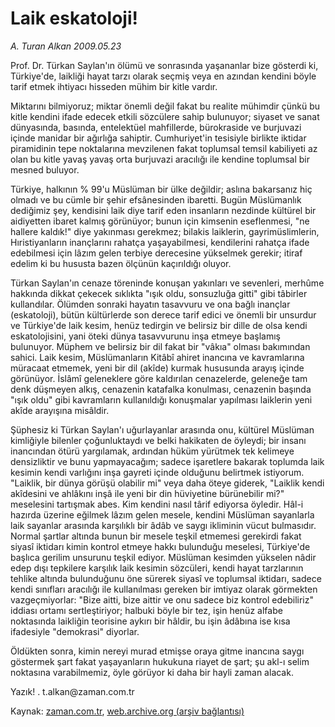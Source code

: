 # Laik eskatoloji!

*A. Turan Alkan 2009.05.23*

<tr><td class="metin" colspan="2" style="padding-top: 20px; padding-left: 5px; padding-right: 10px;">Prof. Dr. Türkan Saylan'ın ölümü ve sonrasında yaşananlar bize gösterdi ki, Türkiye'de, laikliği hayat tarzı olarak seçmiş veya en azından kendini böyle tarif etmek ihtiyacı hisseden mühim bir kitle vardır.</td></tr><tr><td class="metin" colspan="2" style="padding-top: 20px; padding-left: 5px; padding-right: 10px;"><p> Miktarını bilmiyoruz; miktar önemli değil fakat bu realite mühimdir çünkü bu kitle kendini ifade edecek etkili sözcülere sahip bulunuyor; siyaset ve sanat dünyasında, basında, entelektüel mahfillerde, bürokraside ve burjuvazi içinde manidar bir ağırlığa sahiptir. Cumhuriyet'in tesisiyle birlikte iktidar piramidinin tepe noktalarına mevzilenen fakat toplumsal temsil kabiliyeti az olan bu kitle yavaş yavaş orta burjuvazi aracılığı ile kendine toplumsal bir mesned buluyor.
<p>Türkiye, halkının % 99'u Müslüman bir ülke değildir; aslına bakarsanız hiç olmadı ve bu cümle bir şehir efsânesinden ibaretti. Bugün Müslümanlık dediğimiz şey, kendisini laik diye tarif eden insanların nezdinde kültürel bir aidiyetten ibaret kalmış görünüyor; bunun için kimsenin eseflenmesi, "ne hallere kaldık!" diye yakınması gerekmez; bilakis laiklerin, gayrimüslimlerin, Hıristiyanların inançlarını rahatça yaşayabilmesi, kendilerini rahatça ifade edebilmesi için lâzım gelen terbiye derecesine yükselmek gerekir; itiraf edelim ki bu hususta bazen ölçünün kaçırıldığı oluyor.
<p>Türkan Saylan'ın cenaze töreninde konuşan yakınları ve sevenleri, merhûme hakkında dikkat çekecek sıklıkta "ışık oldu, sonsuzluğa gitti" gibi tâbirler kullandılar. Ölümden sonraki hayatın tasavvuru ve ona bağlı inançlar (eskatoloji), bütün kültürlerde son derece tarif edici ve önemli bir unsurdur ve Türkiye'de laik kesim, henüz tedirgin ve belirsiz bir dille de olsa kendi eskatolojisini, yani öteki dünya tasavvurunu inşa etmeye başlamış bulunuyor. Müphem ve belirsiz bir dil fakat bir "vâkıa" olması bakımından sahici. Laik kesim, Müslümanların Kitâbî ahiret inancına ve kavramlarına müracaat etmemek, yeni bir dil (akîde) kurmak hususunda arayış içinde görünüyor. İslâmî geleneklere göre kaldırılan cenazelerde, geleneğe tam denk düşmeyen alkış, cenazenin katafalka konulması, cenazenin başında "ışık oldu" gibi kavramların kullanıldığı konuşmalar yapılması laiklerin yeni akîde arayışına misâldir.
<p>Şüphesiz ki Türkan Saylan'ı uğurlayanlar arasında onu, kültürel Müslüman kimliğiyle bilenler çoğunluktaydı ve belki hakikaten de öyleydi; bir insanı inancından ötürü yargılamak, ardından hüküm yürütmek tek kelimeye densizliktir ve bunu yapmayacağım; sadece işaretlere bakarak toplumda laik kesimin kendi varlığını inşa gayreti içinde olduğunu belirtmek istiyorum. "Laiklik, bir dünya görüşü olabilir mi" veya daha öteye giderek, "Laiklik kendi akîdesini ve ahlâkını inşâ ile yeni bir din hüviyetine bürünebilir mi?" meselesini tartışmak abes. Kim kendini nasıl târif ediyorsa öyledir. Hâl-i hazırda üzerine eğilmek lâzım gelen mesele, kendini Müslüman sayanlarla laik sayanlar arasında karşılıklı bir âdâb ve saygı ikliminin vücut bulmasıdır. Normal şartlar altında bunun bir mesele teşkil etmemesi gerekirdi fakat siyasî iktidarı kimin kontrol etmeye hakkı bulunduğu meselesi, Türkiye'de başlıca gerilim unsurunu teşkil ediyor. Müslüman kesimden yükselen nâdir edep dışı tepkilere karşılık laik kesimin sözcüleri, kendi hayat tarzlarının tehlike altında bulunduğunu öne sürerek siyasî ve toplumsal iktidarı, sadece kendi sınıfları aracılığı ile kullanılması gereken bir imtiyaz olarak görmekten vazgeçmiyorlar: "Bize aitti, bize aittir ve onu sadece biz kontrol edebiliriz" iddiası ortamı sertleştiriyor; halbuki böyle bir tez, işin henüz alfabe noktasında laikliğin teorisine aykırı bir hâldir, bu işin âdâbına ise kısa ifadesiyle "demokrasi" diyorlar.
<p>Öldükten sonra, kimin nereyi murad etmişse oraya gitme inancına saygı göstermek şart fakat yaşayanların hukukuna riayet de şart; şu akl-ı selim noktasına varabilmemiz, öyle görüyor ki daha bir hayli zaman alacak.
<p>Yazık! . t.alkan@zaman.com.tr <br/></p></p></p></p></p></p></td></tr>

Kaynak: [zaman.com.tr](http://zaman.com.tr/yazar.do?yazino=850696), [web.archive.org (arşiv bağlantısı)](http://web.archive.org/web/20090530183828/http://www.zaman.com.tr:80/yazar.do?yazino=850696)
